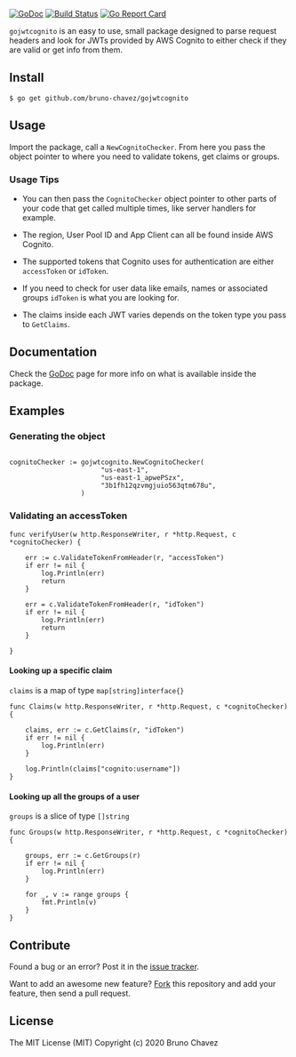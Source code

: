 [![GoDoc](https://godoc.org/github.com/bruno-chavez/gojwtcognito?status.svg)](https://godoc.org/github.com/bruno-chavez/gojwtcognito)
[![Build Status](https://travis-ci.org/bruno-chavez/gojwtcognito.svg?branch=master)](https://travis-ci.org/bruno-chavez/gojwtcognito)
[![Go Report Card](https://goreportcard.com/badge/github.com/bruno-chavez/gojwtcognito)](https://goreportcard.com/report/github.com/bruno-chavez/gojwtcognito)

`gojwtcognito` is an easy to use, small package 
designed to parse request headers
and look for JWTs provided by AWS Cognito 
to either check if they are valid or get info from them.

##  Install

```
$ go get github.com/bruno-chavez/gojwtcognito
```

## Usage

Import the package, call a `NewCognitoChecker`.
From here you pass the object pointer to where you need to
validate tokens, get claims or groups.

### Usage Tips 

+ You can then pass the `CognitoChecker` object pointer 
to other parts of your code  that get called multiple times, 
like server handlers for example.

+ The region, User Pool ID and App Client 
can all be found inside AWS Cognito.

+ The supported tokens that Cognito uses for 
authentication are either `accessToken` or  `idToken`.

+ If you need to check for user data like emails, 
names or associated groups
```idToken``` is what you are looking for.

+ The claims inside each JWT varies depends on the token type
you pass to `GetClaims`.


## Documentation

Check the [GoDoc](https://godoc.org/github.com/bruno-chavez/gojwtcognito)
page for more info on what is available inside the package.

## Examples

### Generating the object
```

cognitoChecker := gojwtcognito.NewCognitoChecker(
                       "us-east-1",
                       "us-east-1_apwePSzx",
                       "3b1fh12qzvmgjuio563qtm678u",
                  )
```

### Validating an accessToken
```
func verifyUser(w http.ResponseWriter, r *http.Request, c *cognitoChecker) {

    err := c.ValidateTokenFromHeader(r, "accessToken")
    if err != nil {
        log.Println(err)
        return
    }
    
    err = c.ValidateTokenFromHeader(r, "idToken")
    if err != nil {
        log.Println(err)
        return
    }

}
```

#### Looking up a specific claim
`claims` is a map of type `map[string]interface{}`
```
func Claims(w http.ResponseWriter, r *http.Request, c *cognitoChecker) {

    claims, err := c.GetClaims(r, "idToken")
    if err != nil {
        log.Println(err)
    }
    
    log.Println(claims["cognito:username"])
}
```

#### Looking up all the groups of a user
`groups` is a slice of type `[]string`
```
func Groups(w http.ResponseWriter, r *http.Request, c *cognitoChecker) {

    groups, err := c.GetGroups(r)
    if err != nil {
        log.Println(err)
    }
    
    for _, v := range groups {
        fmt.Println(v)
    }
}
```
 

## Contribute

Found a bug or an error? Post it in the 
[issue tracker](https://github.com/bruno-chavez/gojwtcognito/issues).

Want to add an awesome new feature? 
[Fork](https://github.com/bruno-chavez/gojwtcognito/fork) 
this repository and add your feature, then send a pull request.

## License
The MIT License (MIT)
Copyright (c) 2020 Bruno Chavez

